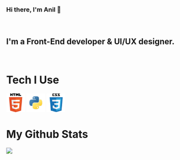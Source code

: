 

### Hi there, I'm Anil :wave:

<br> 

## I'm a Front-End developer & UI/UX designer.

<br>

# Tech I Use

<img src="https://raw.githubusercontent.com/github/explore/80688e429a7d4ef2fca1e82350fe8e3517d3494d/topics/html/html.png" width="50" height="50">
<img src="https://raw.githubusercontent.com/github/explore/80688e429a7d4ef2fca1e82350fe8e3517d3494d/topics/python/python.png" width="50" height="50">
<img src="https://raw.githubusercontent.com/github/explore/80688e429a7d4ef2fca1e82350fe8e3517d3494d/topics/css/css.png" width="50" height="50">

<br>

# My Github Stats

<img src="https://github-readme-stats.vercel.app/api?username=anilkaantozluk&theme=radical">
